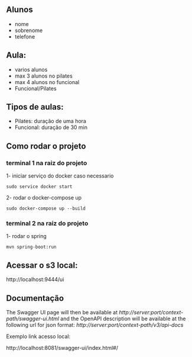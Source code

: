 ## Alunos
- nome
- sobrenome
- telefone

## Aula:
- varios alunos
- max 3 alunos no pilates
- max 4 alunos no funcional
- Funcional/Pilates

## Tipos de aulas: 
- Pilates: duração de uma hora
- Funcional: duração de 30 min

## Como rodar o projeto

### terminal 1 na raiz do projeto
1- iniciar serviço do docker caso necessario

```shell
sudo service docker start 
```

2- rodar o docker-compose up

```shell
sudo docker-compose up --build
```

### terminal 2 na raiz do projeto

1- rodar o spring
```shell
mvn spring-boot:run
```

## Acessar o s3 local:

http://localhost:9444/ui

## Documentação

The Swagger UI page will then be available at *http://server:port/context-path/swagger-ui.html* and the OpenAPI description will be available at the following url for json format: *http://server:port/context-path/v3/api-docs*

Exemplo link acesso local:

http://localhost:8081/swagger-ui/index.html#/